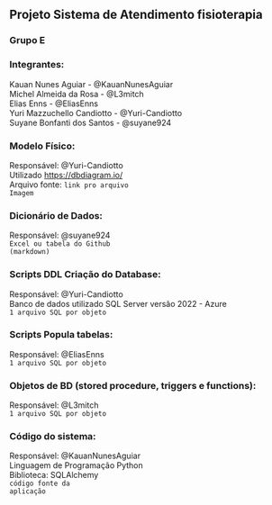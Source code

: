 ## Projeto Sistema de Atendimento fisioterapia

### Grupo E

### Integrantes:
Kauan Nunes Aguiar - @KauanNunesAguiar<br>
Michel Almeida da Rosa - @L3mitch<br>
Elias Enns - @EliasEnns<br>
Yuri Mazzuchello Candiotto - @Yuri-Candiotto<br>
Suyane Bonfanti dos Santos - @suyane924<br>


### Modelo Físico:
Responsável: @Yuri-Candiotto<br>
Utilizado https://dbdiagram.io/<br>
Arquivo fonte: <code>link pro arquivo</code><br>
<code>Imagem</code>
  
### Dicionário de Dados:
Responsável: @suyane924<br>
<code>Excel ou tabela do Github (markdown)</code>

### Scripts DDL Criação do Database:
Responsável: @Yuri-Candiotto<br>
Banco de dados utilizado SQL Server versão 2022 - Azure<br>
<code>1 arquivo SQL por objeto</code>

### Scripts Popula tabelas:
Responsável: @EliasEnns<br>
<code>1 arquivo SQL por objeto</code>

### Objetos de BD (stored procedure, triggers e functions):
Responsável: @L3mitch<br>
<code>1 arquivo SQL por objeto</code>
  
### Código do sistema:
Responsável: @KauanNunesAguiar<br>
Linguagem de Programação Python<br>
Biblioteca: SQLAlchemy<br>
<code>código fonte da aplicação</code>
